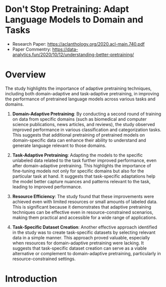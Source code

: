 # Don't Stop Pretraining: Adapt Language Models to Domain and Tasks
- Research Paper: https://aclanthology.org/2020.acl-main.740.pdf
- Paper Commentry: https://data-analytics.fun/2020/10/12/understanding-better-pretraining/
# Overview
The study highlights the importance of adaptive pretraining techniques, including both domain-adaptive and task-adaptive pretraining, in improving the performance of pretrained language models across various tasks and domains. 

1. **Domain-Adaptive Pretraining**: By conducting a second round of training on data from specific domains (such as biomedical and computer science publications, news articles, and reviews), the study observed improved performance in various classification and categorization tasks. This suggests that additional pretraining of pretrained models on domain-specific data can enhance their ability to understand and generate language relevant to those domains.

2. **Task-Adaptive Pretraining**: Adapting the models to the specific unlabeled data related to the task further improved performance, even after domain-adaptive pretraining. This highlights the importance of fine-tuning models not only for specific domains but also for the particular task at hand. It suggests that task-specific adaptations help the model better capture nuances and patterns relevant to the task, leading to improved performance.

3. **Resource Efficiency**: The study found that these improvements were achieved even with limited resources or small amounts of labeled data. This is significant because it demonstrates that adaptive pretraining techniques can be effective even in resource-constrained scenarios, making them practical and accessible for a wide range of applications.

4. **Task-Specific Dataset Creation**: Another effective approach identified in the study was to create task-specific datasets by selecting relevant data in a simple manner. This approach proved valuable, especially when resources for domain-adaptive pretraining were lacking. It suggests that task-specific dataset creation can serve as a viable alternative or complement to domain-adaptive pretraining, particularly in resource-constrained settings.
# Introduction


